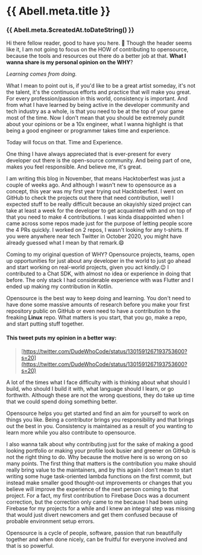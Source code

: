 # {{ Abell.meta.title }}

### {{ Abell.meta.$createdAt.toDateString() }}

Hi there fellow reader, good to have you here. 🤗
Though the header seems like it, I am not going to focus on the HOW of contributing to opensource, because the tools and resources out there do a better job at that.
**What I wanna share is my personal opinion on the WHY**?

_Learning comes from doing._

What I mean to point out is, if you'd like to be a great artist someday, it's not the talent, it's the continuous efforts and practice that will make you great. For every profession/passion in this world, consistency is important.
And from what I have learned by being active in the developer community and tech industry as a whole, is that you need to be at the top of your game most of the time. Now I don't mean that you should be extremely pundit about your opinions or be a 10x engineer, what I wanna highlight is that being a good engineer or programmer takes time and experience.

Today will focus on that. Time and Experience.

One thing I have always appreciated that is ever-present for every developer out there is the open-source community. And being part of one, makes you feel responsible. And believe me, it's great.

I am writing this blog in November, that means Hacktoberfest was just a couple of weeks ago. And although I wasn't new to opensource as a concept, this year was my first year trying out Hacktoberfest. I went on GitHub to check the projects out there that need contribution, well I expected stuff to be really difficult because an okayishly sized project can take at least a week for the developer to get acquainted with and on top of that you need to make 4 contributions. I was kinda disappointed when I came across some repos made just for the purpose of letting people score the 4 PRs quickly. I worked on 2 repos, I wasn't looking for any t-shirts. If you were anywhere near tech Twitter in October 2020, you might have already guessed what I mean by that remark.😄

Coming to my original question of WHY?
Opensource projects, teams, open up opportunities for just about any developer in the world to just go ahead and start working on real-world projects, given you act kindly.😉
I contributed to a Chat SDK, with almost no idea or experience in doing that before. The only stack I had considerable experience with was Flutter and I ended up making my contribution in Kotlin.

Opensource is the best way to keep doing and learning. You don't need to have done some massive amounts of research before you make your first repository public on GitHub or even need to have a contribution to the freaking **Linux** repo. What matters is you start, that you go, make a repo, and start putting stuff together.

#### This tweet puts my opinion in a better way:

> [https://twitter.com/DudeWhoCode/status/1301591267193753600?s=20](https://twitter.com/DudeWhoCode/status/1301591267193753600?s=20)

A lot of the times what I face difficulty with is thinking about what should I build, who should I build it with, what language should I learn, or go forthwith. Although these are not the wrong questions, they do take up time that we could spend doing something better.

Opensource helps you get started and find an aim for yourself to work on things you like. Being a contributor brings you responsibility and that brings out the best in you. Consistency is maintained as a result of you wanting to learn more while you also contribute to opensource.

I also wanna talk about why contributing just for the sake of making a good looking portfolio or making your profile look busier and greener on GitHub is not the right thing to do. Why because the motive here is so wrong on so many points. The first thing that matters is the contribution you make should really bring value to the maintainers, and by this again I don't mean to start writing some huge task-oriented lambda functions on the first commit, but instead make smaller good thought-out improvements or changes that you believe will improve the experience of the next person coming to that project.
For a fact, my first contribution to Firebase Docs was a document correction, but the correction only came to me because I had been using Firebase for my projects for a while and I knew an integral step was missing that would just divert newcomers and get them confused because of probable environment setup errors.

Opensource is a cycle of people, software, passion that run beautifully together and when done nicely, can be fruitful for everyone involved and that is so powerful.
